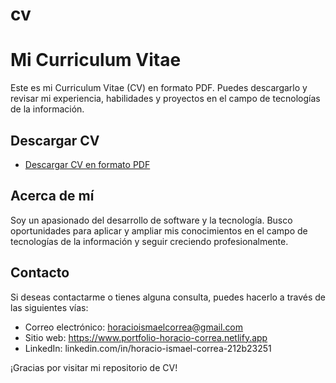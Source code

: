 # cv
# Mi Curriculum Vitae

Este es mi Curriculum Vitae (CV) en formato PDF. Puedes descargarlo y revisar mi experiencia,
habilidades y proyectos en el campo de tecnologías de la información.

## Descargar CV

- [Descargar CV en formato PDF](enlace_a_tu_cv.pdf)

## Acerca de mí

Soy un apasionado del desarrollo de software y la tecnología. Busco oportunidades para aplicar 
y ampliar mis conocimientos  en el campo de tecnologías de la información y seguir creciendo profesionalmente.

## Contacto

Si deseas contactarme o tienes alguna consulta, puedes hacerlo a través de las siguientes vías:

- Correo electrónico: horacioismaelcorrea@gmail.com
- Sitio web: https://www.portfolio-horacio-correa.netlify.app
- LinkedIn: linkedin.com/in/horacio-ismael-correa-212b23251

¡Gracias por visitar mi repositorio de CV!
